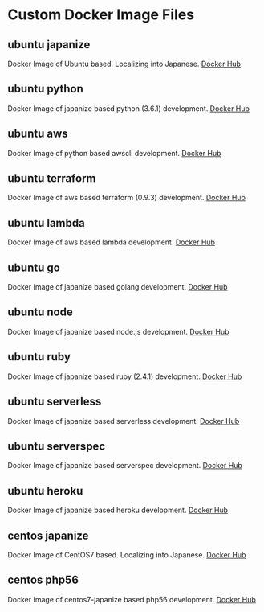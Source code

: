 # Custom Docker Image Files
## ubuntu japanize
Docker Image of Ubuntu based.
Localizing into Japanese.
[Docker Hub](https://hub.docker.com/r/ricordanza/japanize/)
## ubuntu python
Docker Image of japanize based python (3.6.1)  development.
[Docker Hub](https://hub.docker.com/r/ricordanza/python/)
## ubuntu aws
Docker Image of python based awscli development.
[Docker Hub](https://hub.docker.com/r/ricordanza/aws/)
## ubuntu terraform
Docker Image of aws based terraform (0.9.3) development.
[Docker Hub](https://hub.docker.com/r/ricordanza/lambda/)
## ubuntu lambda
Docker Image of aws based lambda development.
[Docker Hub](https://hub.docker.com/r/ricordanza/lambda/)
## ubuntu go
Docker Image of japanize based golang development.
[Docker Hub](https://hub.docker.com/r/ricordanza/go/)
## ubuntu node
Docker Image of japanize based node.js development.
[Docker Hub](https://hub.docker.com/r/ricordanza/node/)
## ubuntu ruby
Docker Image of japanize based ruby (2.4.1) development.
[Docker Hub](https://hub.docker.com/r/ricordanza/ruby/)
## ubuntu serverless
Docker Image of japanize based serverless development.
[Docker Hub](https://hub.docker.com/r/ricordanza/serverless/)
## ubuntu serverspec
Docker Image of japanize based serverspec development.
[Docker Hub](https://hub.docker.com/r/ricordanza/serverspec/)
## ubuntu heroku
Docker Image of japanize based heroku development.
[Docker Hub](https://hub.docker.com/r/ricordanza/heroku/)
## centos japanize
Docker Image of CentOS7 based. Localizing into Japanese.
[Docker Hub](https://hub.docker.com/r/ricordanza/centos7-japanize/)
## centos php56
Docker Image of centos7-japanize based php56 development.
[Docker Hub](https://hub.docker.com/r/ricordanza/centos7-php56/)

